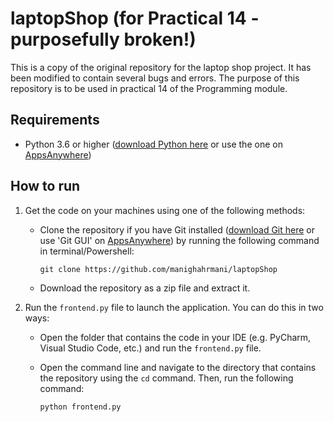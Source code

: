 # laptopShop (for Practical 14 - purposefully broken!)
This is a copy of the original repository for the laptop shop project. It has been modified to contain several bugs and errors. The purpose of this repository is to be used in practical 14 of the Programming module.

## Requirements
* Python 3.6 or higher ([download Python here](https://www.python.org/downloads/) or use the one on [AppsAnywhere](https://appsanywhere.port.ac.uk))

## How to run
1. Get the code on your machines using one of the following methods:
    * Clone the repository if you have Git installed ([download Git here](https://git-scm.com/downloads) or use 'Git GUI' on [AppsAnywhere](https://appsanywhere.port.ac.uk))
    by running the following command in terminal/Powershell:

          git clone https://github.com/manighahrmani/laptopShop

    * Download the repository as a zip file and extract it.

2. Run the `frontend.py` file to launch the application. You can do this in two ways:
    * Open the folder that contains the code in your IDE (e.g. PyCharm, Visual Studio Code, etc.) and run the `frontend.py` file.  
    * Open the command line and navigate to the directory that contains the repository using the `cd` command. Then, run the following command:
  
          python frontend.py
